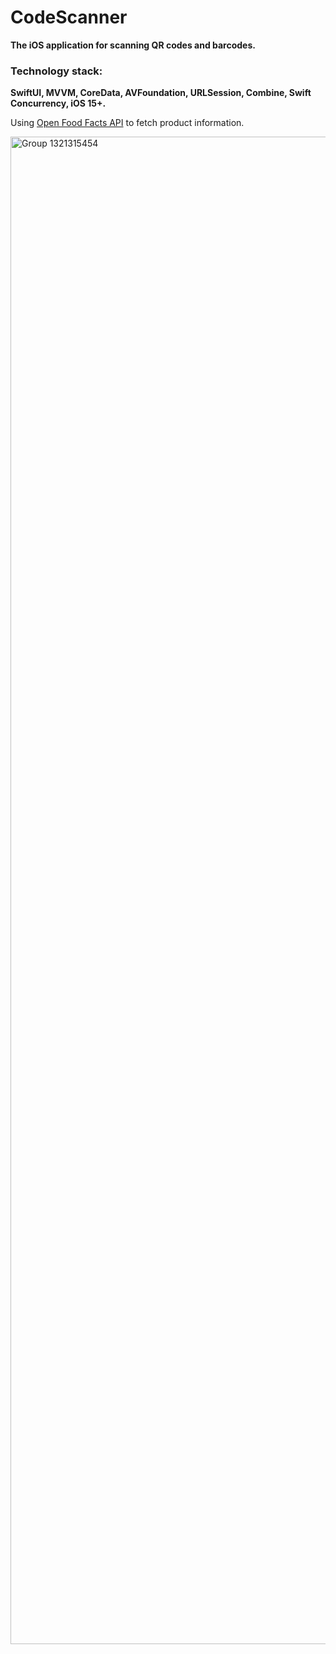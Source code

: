 # CodeScanner
**The iOS application for scanning QR codes and barcodes.**

### Technology stack:
**SwiftUI, MVVM, CoreData, AVFoundation, URLSession, Combine,
Swift Concurrency, iOS 15+.**

Using [Open Food Facts API](https://world.openfoodfacts.org) to fetch product information.

<img width="4876" height="2412" alt="Group 1321315454" src="https://github.com/user-attachments/assets/3b40f639-6f22-41ff-91e8-049dcbe7611e" />
